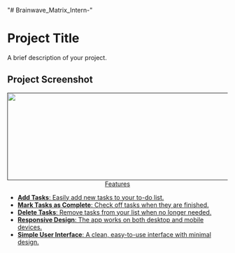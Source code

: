 "# Brainwave_Matrix_Intern-" 
# Project Title
A brief description of your project.

## Project Screenshot

<p align="center">
  <a href="" rel="noopener">
 <img width=1000px height=200px src=">images/project-screenshot.png</a>
</p>

## Features
- **Add Tasks**: Easily add new tasks to your to-do list.
- **Mark Tasks as Complete**: Check off tasks when they are finished.
- **Delete Tasks**: Remove tasks from your list when no longer needed.
- **Responsive Design**: The app works on both desktop and mobile devices.
- **Simple User Interface**: A clean, easy-to-use interface with minimal design.

